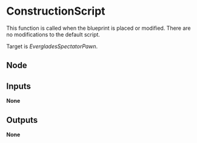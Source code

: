 # ConstructionScript
This function is called when the blueprint is placed or modified. There
are no modifications to the default script.  

Target is *EvergladesSpectatorPawn*.  

## Node

## Inputs
**None**

## Outputs
**None**